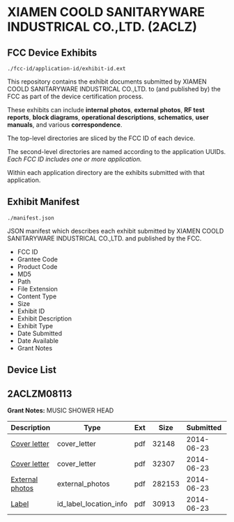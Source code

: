 # XIAMEN COOLD SANITARYWARE INDUSTRICAL CO.,LTD. (2ACLZ)
## FCC Device Exhibits

```
./fcc-id/application-id/exhibit-id.ext
```

This repository contains the exhibit documents submitted by XIAMEN COOLD SANITARYWARE INDUSTRICAL CO.,LTD. to (and published by) the FCC as part of the device certification process.

These exhibits can include **internal photos**, **external photos**, **RF test reports**, **block diagrams**, **operational descriptions**, **schematics**, **user manuals**, and various **correspondence**.

The top-level directories are sliced by the FCC ID of each device.

The second-level directories are named according to the application UUIDs. *Each FCC ID includes one or more application.*

Within each application directory are the exhibits submitted with that application. 

## Exhibit Manifest

```
./manifest.json
```

JSON manifest which describes each exhibit submitted by XIAMEN COOLD SANITARYWARE INDUSTRICAL CO.,LTD. and published by the FCC.

- FCC ID
- Grantee Code
- Product Code
- MD5
- Path
- File Extension
- Content Type
- Size
- Exhibit ID
- Exhibit Description
- Exhibit Type
- Date Submitted
- Date Available
- Grant Notes

## Device List
## 2ACLZM08113
**Grant Notes:** MUSIC SHOWER HEAD

| Description | Type | Ext | Size | Submitted | Available |
| ----------- | ---- | --- | ---- | --------- | --------- |
| [Cover letter](2ACLZM08113/5294361f42aa1edb957b9b762b3724c0/2303635.pdf) | cover_letter | pdf | 32148 | 2014-06-23 | 2014-06-24 |
| [Cover letter](2ACLZM08113/5294361f42aa1edb957b9b762b3724c0/2303636.pdf) | cover_letter | pdf | 32307 | 2014-06-23 | 2014-06-24 |
| [External photos](2ACLZM08113/5294361f42aa1edb957b9b762b3724c0/2295112.pdf) | external_photos | pdf | 282153 | 2014-06-23 | 2014-06-24 |
| [Label](2ACLZM08113/5294361f42aa1edb957b9b762b3724c0/2303638.pdf) | id_label_location_info | pdf | 30913 | 2014-06-23 | 2014-06-24 |

